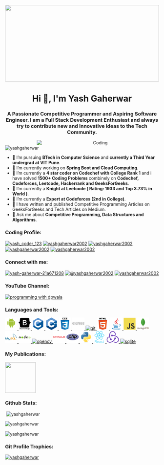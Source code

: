 <img align="center" width="100%" height="250" src="https://user-images.githubusercontent.com/72980929/202922994-ef0201df-f462-4971-9f4d-73bff687dbc9.png">
<h1 align="center">Hi 👋, I'm Yash Gaherwar</h1>
<h3 align="center">A Passionate Competitive Programmer and Aspiring Software Engineer. I am a Full Stack Development Enthusiast and always try to contribute new and Innovative ideas to the Tech Community.</h3>
<p align="center"><img align="right" alt="Coding" width="400" src="https://cdn.dribbble.com/users/1162077/screenshots/3848914/programmer.gif"></p>
<p align="left"> <img src="https://komarev.com/ghpvc/?username=yashgaherwar&label=Profile%20views&color=0e75b6&style=flat" alt="yashgaherwar" /> </p>

- 💼 I’m pursuing <strong>BTech in Computer Science</strong> and <strong>currently a Third Year undergrad at VIT Pune</strong>.
- 🔭 I’m currently working on <strong>Spring Boot and Cloud Computing</strong>.
- 🌱 I’m currently a <strong>4 star coder on Codechef with College Rank 1</strong> and i have solved <strong>1500+ Coding Problems</strong> combinely on <strong>Codechef, Codeforces, Leetcode, Hackerrank and GeeksForGeeks</strong>.
- 🌱 I’m currently a <strong>Knight at Leetcode ( Rating: 1933 and Top 3.73% in World )</strong>.
- 🌱 I’m currently a <strong>Expert at Codeforces (2nd in College)</strong>.
- 🔭 I have written and published Competitive Programming Articles on GeeksForGeeks and Tech Articles on Medium.
- 💬 Ask me about **Competitive Programming, Data Structures and Algorithms**.

<h3 align="left">Coding Profile:</h3>
<p align="left">
<a href="https://www.codechef.com/users/yash_coder_123" target="blank"><img align="center" src="https://cdn.jsdelivr.net/npm/simple-icons@3.1.0/icons/codechef.svg" alt="yash_coder_123" height="30" width="40" /></a>  
<a href="https://www.leetcode.com/yashgaherwar2002" target="blank"><img align="center" src="https://raw.githubusercontent.com/rahuldkjain/github-profile-readme-generator/master/src/images/icons/Social/leet-code.svg" alt="yashgaherwar2002" height="30" width="40" /></a>
<a href="https://codeforces.com/profile/yashgaherwar2002" target="blank"><img align="center" src="https://raw.githubusercontent.com/rahuldkjain/github-profile-readme-generator/master/src/images/icons/Social/codeforces.svg" alt="yashgaherwar2002" height="30" width="40" /></a>
<a href="https://auth.geeksforgeeks.org/user/yashgaherwar2002" target="blank"><img align="center" src="https://raw.githubusercontent.com/rahuldkjain/github-profile-readme-generator/master/src/images/icons/Social/geeks-for-geeks.svg" alt="yashgaherwar2002" height="30" width="40" /></a>
<a href="https://www.hackerrank.com/yashgaherwar2002" target="blank"><img align="center" src="https://raw.githubusercontent.com/rahuldkjain/github-profile-readme-generator/master/src/images/icons/Social/hackerrank.svg" alt="yashgaherwar2002" height="30" width="40" /></a>
</p>

<h3 align="left">Connect with me:</h3>
<p align="left">
<a href="https://linkedin.com/in/yash-gaherwar-21a671208" target="blank"><img align="center" src="https://raw.githubusercontent.com/rahuldkjain/github-profile-readme-generator/master/src/images/icons/Social/linked-in-alt.svg" alt="yash-gaherwar-21a671208" height="30" width="40" /></a>
<a href="https://medium.com/@yashgaherwar2002" target="blank"><img align="center" src="https://raw.githubusercontent.com/rahuldkjain/github-profile-readme-generator/master/src/images/icons/Social/medium.svg" alt="@yashgaherwar2002" height="30" width="40" /></a>
<a href="https://instagram.com/yashgaherwar2002" target="blank"><img align="center" src="https://raw.githubusercontent.com/rahuldkjain/github-profile-readme-generator/master/src/images/icons/Social/instagram.svg" alt="yashgaherwar2002" height="30" width="40" /></a>
</p>
<h3 align="left">YouTube Channel:</h3>
<a href="https://www.youtube.com/channel/UCqt3-b71FPs-InhmsquVc2w" target="blank"><img align="center" src="https://raw.githubusercontent.com/rahuldkjain/github-profile-readme-generator/master/src/images/icons/Social/youtube.svg" alt="programming with dpwala" height="30" width="40" /></a>
<p align="left">
</p>
<h3 align="left">Languages and Tools:</h3>
<p align="left"> <a href="https://developer.android.com" target="_blank" rel="noreferrer"> <img src="https://raw.githubusercontent.com/devicons/devicon/master/icons/android/android-original-wordmark.svg" alt="android" width="40" height="40"/> </a> <a href="https://getbootstrap.com" target="_blank" rel="noreferrer"> <img src="https://raw.githubusercontent.com/devicons/devicon/master/icons/bootstrap/bootstrap-plain-wordmark.svg" alt="bootstrap" width="40" height="40"/> </a> <a href="https://www.cprogramming.com/" target="_blank" rel="noreferrer"> <img src="https://raw.githubusercontent.com/devicons/devicon/master/icons/c/c-original.svg" alt="c" width="40" height="40"/> </a> <a href="https://www.w3schools.com/cpp/" target="_blank" rel="noreferrer"> <img src="https://raw.githubusercontent.com/devicons/devicon/master/icons/cplusplus/cplusplus-original.svg" alt="cplusplus" width="40" height="40"/> </a> <a href="https://www.w3schools.com/css/" target="_blank" rel="noreferrer"> <img src="https://raw.githubusercontent.com/devicons/devicon/master/icons/css3/css3-original-wordmark.svg" alt="css3" width="40" height="40"/> </a> <a href="https://expressjs.com" target="_blank" rel="noreferrer"> <img src="https://raw.githubusercontent.com/devicons/devicon/master/icons/express/express-original-wordmark.svg" alt="express" width="40" height="40"/> </a> <a href="https://git-scm.com/" target="_blank" rel="noreferrer"> <img src="https://www.vectorlogo.zone/logos/git-scm/git-scm-icon.svg" alt="git" width="40" height="40"/> </a> <a href="https://www.w3.org/html/" target="_blank" rel="noreferrer"> <img src="https://raw.githubusercontent.com/devicons/devicon/master/icons/html5/html5-original-wordmark.svg" alt="html5" width="40" height="40"/> </a> <a href="https://www.java.com" target="_blank" rel="noreferrer"> <img src="https://raw.githubusercontent.com/devicons/devicon/master/icons/java/java-original.svg" alt="java" width="40" height="40"/> </a> <a href="https://developer.mozilla.org/en-US/docs/Web/JavaScript" target="_blank" rel="noreferrer"> <img src="https://raw.githubusercontent.com/devicons/devicon/master/icons/javascript/javascript-original.svg" alt="javascript" width="40" height="40"/> </a> <a href="https://www.mongodb.com/" target="_blank" rel="noreferrer"> <img src="https://raw.githubusercontent.com/devicons/devicon/master/icons/mongodb/mongodb-original-wordmark.svg" alt="mongodb" width="40" height="40"/> </a> <a href="https://www.mysql.com/" target="_blank" rel="noreferrer"> <img src="https://raw.githubusercontent.com/devicons/devicon/master/icons/mysql/mysql-original-wordmark.svg" alt="mysql" width="40" height="40"/> </a> <a href="https://nodejs.org" target="_blank" rel="noreferrer"> <img src="https://raw.githubusercontent.com/devicons/devicon/master/icons/nodejs/nodejs-original-wordmark.svg" alt="nodejs" width="40" height="40"/> </a> <a href="https://opencv.org/" target="_blank" rel="noreferrer"> <img src="https://www.vectorlogo.zone/logos/opencv/opencv-icon.svg" alt="opencv" width="40" height="40"/> </a> <a href="https://www.oracle.com/" target="_blank" rel="noreferrer"> <img src="https://raw.githubusercontent.com/devicons/devicon/master/icons/oracle/oracle-original.svg" alt="oracle" width="40" height="40"/> </a> <a href="https://www.php.net" target="_blank" rel="noreferrer"> <img src="https://raw.githubusercontent.com/devicons/devicon/master/icons/php/php-original.svg" alt="php" width="40" height="40"/> </a> <a href="https://www.python.org" target="_blank" rel="noreferrer"> <img src="https://raw.githubusercontent.com/devicons/devicon/master/icons/python/python-original.svg" alt="python" width="40" height="40"/> </a> <a href="https://reactjs.org/" target="_blank" rel="noreferrer"> <img src="https://raw.githubusercontent.com/devicons/devicon/master/icons/react/react-original-wordmark.svg" alt="react" width="40" height="40"/> </a> <a href="https://redux.js.org" target="_blank" rel="noreferrer"> <img src="https://raw.githubusercontent.com/devicons/devicon/master/icons/redux/redux-original.svg" alt="redux" width="40" height="40"/> </a> <a href="https://www.sqlite.org/" target="_blank" rel="noreferrer"> <img src="https://www.vectorlogo.zone/logos/sqlite/sqlite-icon.svg" alt="sqlite" width="40" height="40"/> </a> </p>

<h3 align="left">My Publications:</h3>
<p align="left">
<a href="https://www.geeksforgeeks.org/reduce-array-and-maximize-sum-by-deleting-one-occurrence-of-ai-and-all-occurrences-of-ai1-and-ai-1/" target="blank"><img align="center" src="https://media.geeksforgeeks.org/wp-content/uploads/20210101144014/gfglogo.png" height="100" width="100" longdesc="#longdescdeno" /></a>
</p>
<h3 align="left">Github Stats:</h3>
<p>&nbsp;<img align="center" src="https://github-readme-stats.vercel.app/api?username=yashgaherwar&show_icons=true&theme=dark&locale=en" alt="yashgaherwar" /></p>
<p><img align="center" src="https://github-readme-stats.vercel.app/api/top-langs?username=yashgaherwar&show_icons=true&theme=dark&layout=compact" alt="yashgaherwar" /></p>
<p><img align="center"src="https://github-readme-streak-stats.herokuapp.com/?user=yashgaherwar&theme=dark" alt="yashgaherwar" /></p>


<h3 align="left">Git Profile Trophies:</h3>
<p align="left"> <a href="https://github.com/ryo-ma/github-profile-trophy"><img src="https://github-profile-trophy.vercel.app?username=yashgaherwar&show_icons=true&theme=dark" alt="yashgaherwar" /></a></p>
